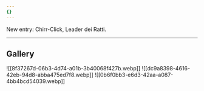 ```yaml
---
{}
---
```


New entry: Chirr-Click, Leader dei Ratti.

***
## Gallery
![[8f37267d-06b3-4d74-a01b-3b40068f427b.webp]]
![[dc9a8398-4616-42eb-94d8-abba475ed7f8.webp]]
![[0b6f0bb3-e6d3-42aa-a087-4bb4bcd54039.webp]]
